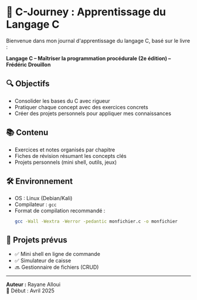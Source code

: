 # 📘 C-Journey : Apprentissage du Langage C

Bienvenue dans mon journal d'apprentissage du langage C, basé sur le livre :

**Langage C – Maîtriser la programmation procédurale (2e édition) – Frédéric Drouillon**

## 🔍 Objectifs
- Consolider les bases du C avec rigueur
- Pratiquer chaque concept avec des exercices concrets
- Créer des projets personnels pour appliquer mes connaissances

## 📚 Contenu
- Exercices et notes organisés par chapitre
- Fiches de révision résumant les concepts clés
- Projets personnels (mini shell, outils, jeux)

## 🛠️ Environnement
- OS : Linux (Debian/Kali)
- Compilateur : `gcc`
- Format de compilation recommandé :
  ```bash
  gcc -Wall -Wextra -Werror -pedantic monfichier.c -o monfichier
  ```

## 🧠 Projets prévus
- ✅ Mini shell en ligne de commande
- ✅ Simulateur de caisse
- 🔜 Gestionnaire de fichiers (CRUD)

---

**Auteur :** Rayane Alloui  
📅 Début : Avril 2025